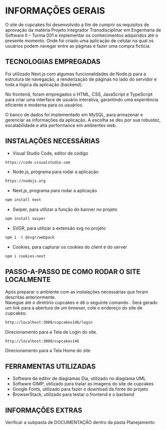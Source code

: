 # INFORMAÇÕES GERAIS

O site de cupcakes foi desenvolvido a fim de cumprir os requisitos de aprovação da matéria Projeto Integrador Transdisciplinar em Engenharia de Software II – Turma 001 e implementar os conhecimentos adquiridos até o presente momento. 
	Onde foi criado uma aplicação de celular na qual os usuários podem navegar entre as páginas e fazer uma compra fictícia. 

## TECNOLOGIAS EMPREGADAS

Foi utilizado Next.js com algumas funcionalidades de Node.js para a estrutura de navegação, a renderização de páginas no lado do servidor e toda a lógica da aplicação (backend). 

No frontend, foram empregados o HTML, CSS, JavaScript e TypeScript para criar uma interface de usuário interativa, garantindo uma experiência eficiente e moderna para os usuários. 

O banco de dados foi implementado em MySQL, para armazenar e gerenciar as informações da aplicação. A escolha se deu por sua robustez, escalabilidade e alta performance em ambientes web. 

## INSTALAÇÕES NECESSÁRIAS

- Visual Studio Code, editor de código 
```bash
https://code.visualstudio.com 
```

- Node.js, programa para rodar a aplicação  
```bash
https://nodejs.org 
```

- Next.js, programa para rodar a aplicação  
```bash
npm install next
```

- Swiper, para utilizar a função do banner no projeto 
```bash
npm install swiper
```

- SVGR, para utilizar a extensão svg no projeto 
```bash
npm i -D @svgr/webpack
```

- Cookies, para capturar os cookies do client e do server 
```bash
npm i cookies-next
```

## PASSO-A-PASSO DE COMO RODAR O SITE LOCALMENTE 

Após preparar o ambiente com as instalações necessárias que foram descritas anteriormente.  
Navegue até o diretório cupcakes e dê o seguinte comando <npm run dev>. 
Será gerado um link para a abertura de um browser, cole o endereço do site de cupcakes:

```bash
http://localhost:3000/cupcakes146/login
```
Direcionamento para a Tela de Login do site. 

```bash
http://localhost:3000/cupcakes146
```
Direcionamento para a Tela Home do site

## FERRAMENTAS UTILIZADAS 

- Software de editor de diagramas Dia, utilizado no diagrama UML 
- Software GIMP, utilizado para tratar as imagens do site de cupcakes 
- Google Fonts, utilizado para fazer o download da fonte do projeto 
- BrowserStack, utilizado para testar o frontend e o backend 

## INFORMAÇÕES EXTRAS
Verificar a subpasta de DOCUMENTAÇÃO dentro da pasta Planejamento 